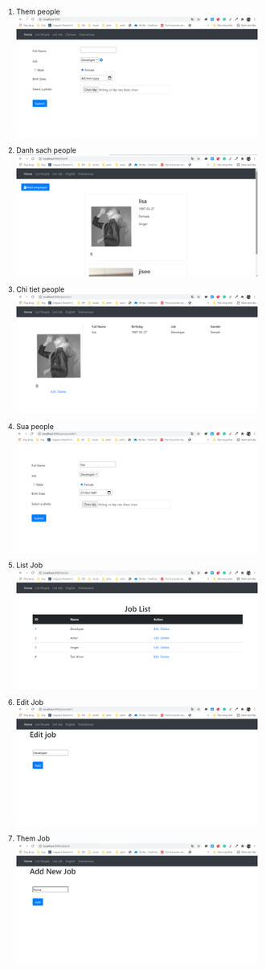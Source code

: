 1. Them people
![alt](src/images/1.png)

2. Danh sach people
![alt](src/images/2.png)

3. Chi tiet people
![alt](src/images/3.png)

4. Sua people
![alt](src/images/4.png)

5. List Job
![alt](src/images/5.png)

6. Edit Job
![alt](src/images/6.png)

7. Them Job
![alt](src/images/7.png)